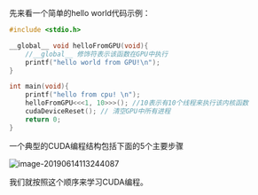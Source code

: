 先来看一个简单的hello world代码示例：

```c
#include <stdio.h>

__global__ void helloFromGPU(void){ 
    //__global__ 修饰符表示该函数在GPU中执行
    printf("hello world from GPU!\n");
}

int main(void){
    printf("hello from cpu! \n");
    helloFromGPU<<<1, 10>>>(); //10表示有10个线程来执行该内核函数
    cudaDeviceReset(); // 清空GPU中所有进程
    return 0;
}
```

一个典型的CUDA编程结构包括下面的5个主要步骤

![image-20190614113244087](https://ws1.sinaimg.cn/large/006tNc79ly1g40j1nc0gzj312s0jwtdi.jpg)

我们就按照这个顺序来学习CUDA编程。